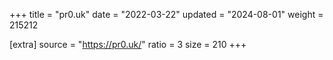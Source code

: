 +++
title = "pr0.uk"
date = "2022-03-22"
updated = "2024-08-01"
weight = 215212

[extra]
source = "https://pr0.uk/"
ratio = 3
size = 210
+++
